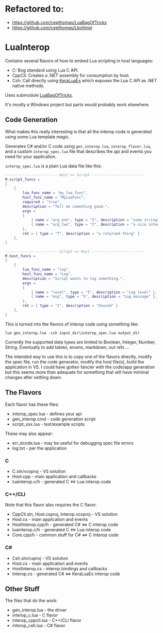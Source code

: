 # Refactored to:
- https://github.com/cepthomas/LuaBagOfTricks
- https://github.com/cepthomas/LbotImpl

# LuaInterop

Contains several flavors of how to embed Lua scripting in host languages:
- C: Bog standard using Lua C API.
- CppCli: Creates a .NET assembly for consumption by host.
- Csh: Call directly using [KeraLuaEx](https://github.com/cepthomas/KeraLuaEx.git) which exposes the Lua C API as .NET native methods.

Uses submodule [LuaBagOfTricks](https://github.com/cepthomas/LuaBagOfTricks.git).

It's mostly a Windows project but parts would probably work elsewhere.

## Code Generation

What makes this really interesting is that all the interop code is generated using some Lua template magic.

Generates C# and/or C code using `gen_interop.lua`, `interop_flavor.lua`, and a custom `interop_spec.lua`
file that describes the api and events you need for your application.

`interop_spec.lua` is a plain Lua data file like this:
```lua
------------------------ Host => Script ------------------------
M.script_funcs =
{
    {
        lua_func_name = "my_lua_func",
        host_func_name = "MyLuaFunc",
        required = "true",
        description = "Tell me something good.",
        args =
        {
            { name = "arg_one", type = "S", description = "some strings" },
            { name = "arg_two", type = "I", description = "a nice integer" },
        },
        ret = { type = "T", description = "a returned thing" }
    },
}

------------------------ Script => Host ------------------------
M.host_funcs =
{
    {
        lua_func_name = "log",
        host_func_name = "Log",
        description = "Script wants to log something.",
        args =
        {
            { name = "level", type = "I", description = "Log level" },
            { name = "msg", type = "S", description = "Log message" },
        },
        ret = { type = "I", description = "Unused" }
    },
}
```

This is turned into the flavors of interop code using something like:
```
lua gen_interop.lua -csh input_dir\interop_spec.lua output_dir
```

Currently the supported data types are limited to Boolean, Integer, Number, String.
Eventually to add tables, enums, markdown, out refs ...

The intended way to use this is to copy one of the flavors directly, modify the spec file, run the code generator,
modify the host file(s), build the application in VS.
I could have gotten fancier with the code/app generation but this seems more than adequate for something that
will have minimal changes after settling down.

## The Flavors

Each flavor has these files:
- interop_spec.lua - defines your api
- gen_interop.cmd - code generation script
- script_xxx.lua - test/example scripts

These may also appear:
- err_dcode.lua - may be useful for debugging spec file errors
- log.txt - per the application

### C
- C.sln/vcxproj - VS solution
- Host.cpp - main application and callbacks
- luainterop.c/h - generated C <=> Lua interop code

### C++/CLI
Note that this flavor also requires the C flavor.

- CppCli.sln, Host.csproj, Interop.vcxproj - VS solution
- Host.cs - main application and events
- HostInterop.cpp/h - generated C# <=> C interop code
- luainterop.c/h - generated C <=> Lua interop code
- Core.cpp/h - common stuff for C# <=> C interop code

### C#   
- Csh.sln/csproj - VS solution
- Host.cs - main application and events
- HostInterop.cs - interop bindings and callbacks
- Interop.cs - generated C# <=> KeraLuaEx interop code

## Other Stuff

The files that do the work:
- gen_interop.lua - the driver
- interop_c.lua - C flavor
- interop_cppcli.lua - C++/CLI flavor
- interop_csh.lua - C# flavor
